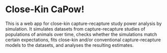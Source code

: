 Close-Kin CaPow!
================

This is a web app for close-kin capture-recapture study power analysis
by simulation. It simulates datasets from capture-recapture studies of
populations of animals over time, checks whether the simulations match
certain expectations, fits close-kin and/or conventional
capture-recapture models to the datasets, and analyses the resulting
estimates.
